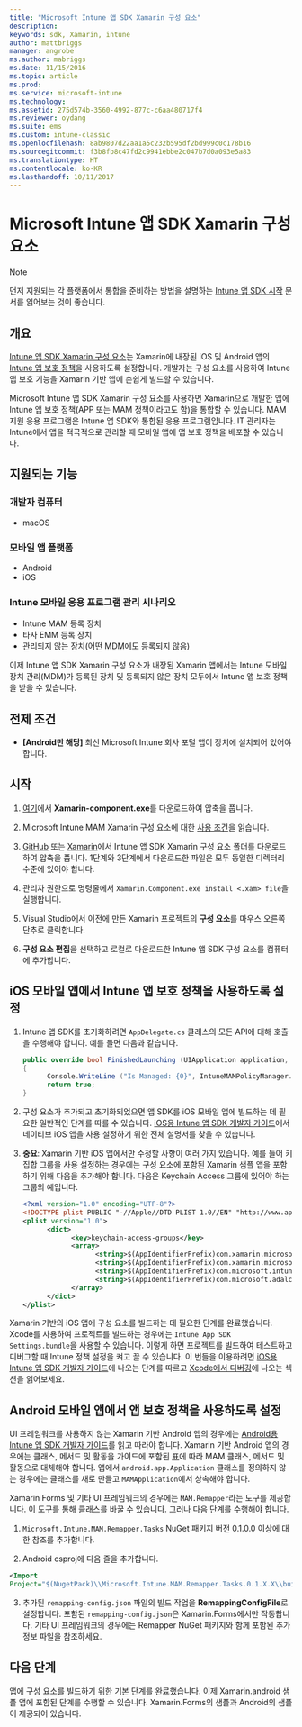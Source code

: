 ```yaml
---
title: "Microsoft Intune 앱 SDK Xamarin 구성 요소"
description: 
keywords: sdk, Xamarin, intune
author: mattbriggs
manager: angrobe
ms.author: mabriggs
ms.date: 11/15/2016
ms.topic: article
ms.prod: 
ms.service: microsoft-intune
ms.technology: 
ms.assetid: 275d574b-3560-4992-877c-c6aa480717f4
ms.reviewer: oydang
ms.suite: ems
ms.custom: intune-classic
ms.openlocfilehash: 8ab9807d22aa1a5c232b595df2bd999c0c178b16
ms.sourcegitcommit: f3b8fb8c47fd2c9941ebbe2c047b7d0a093e5a83
ms.translationtype: HT
ms.contentlocale: ko-KR
ms.lasthandoff: 10/11/2017
---
```

# <a name="microsoft-intune-app-sdk-xamarin-component"></a>Microsoft Intune 앱 SDK Xamarin 구성 요소

> [!NOTE]
> 먼저 지원되는 각 플랫폼에서 통합을 준비하는 방법을 설명하는 [Intune 앱 SDK 시작](app-sdk-get-started.md) 문서를 읽어보는 것이 좋습니다.



## <a name="overview"></a>개요
[Intune 앱 SDK Xamarin 구성 요소](https://components.xamarin.com/view/microsoft.intune.mam)는 Xamarin에 내장된 iOS 및 Android 앱의 [Intune 앱 보호 정책](/intune-classic/deploy-use/protect-app-data-using-mobile-app-management-policies-with-microsoft-intune)을 사용하도록 설정합니다. 개발자는 구성 요소를 사용하여 Intune 앱 보호 기능을 Xamarin 기반 앱에 손쉽게 빌드할 수 있습니다.

Microsoft Intune 앱 SDK Xamarin 구성 요소를 사용하면 Xamarin으로 개발한 앱에 Intune 앱 보호 정책(APP 또는 MAM 정책이라고도 함)을 통합할 수 있습니다. MAM 지원 응용 프로그램은 Intune 앱 SDK와 통합된 응용 프로그램입니다. IT 관리자는 Intune에서 앱을 적극적으로 관리할 때 모바일 앱에 앱 보호 정책을 배포할 수 있습니다.

## <a name="whats-supported"></a>지원되는 기능

### <a name="developer-machines"></a>개발자 컴퓨터
* macOS


### <a name="mobile-app-platforms"></a>모바일 앱 플랫폼
* Android
* iOS


### <a name="intune-mobile-application-management-scenarios"></a>Intune 모바일 응용 프로그램 관리 시나리오

* Intune MAM 등록 장치
* 타사 EMM 등록 장치
* 관리되지 않는 장치(어떤 MDM에도 등록되지 않음)

이제 Intune 앱 SDK Xamarin 구성 요소가 내장된 Xamarin 앱에서는 Intune 모바일 장치 관리(MDM)가 등록된 장치 및 등록되지 않은 장치 모두에서 Intune 앱 보호 정책을 받을 수 있습니다.

## <a name="prerequisites"></a>전제 조건

* **[Android만 해당]** 최신 Microsoft Intune 회사 포털 앱이 장치에 설치되어 있어야 합니다.

## <a name="get-started"></a>시작

1.  [여기](https://components.xamarin.com/submit/xpkg)에서 **Xamarin-component.exe**를 다운로드하여 압축을 풉니다.

2. Microsoft Intune MAM Xamarin 구성 요소에 대한 [사용 조건](https://components.xamarin.com/license/microsoft.intune.mam)을 읽습니다.

3.  [GitHub](https://github.com/msintuneappsdk/intune-app-sdk-xamarin) 또는 [Xamarin](https://components.xamarin.com/license/microsoft.intune.mam)에서 Intune 앱 SDK Xamarin 구성 요소 폴더를 다운로드하여 압축을 풉니다. 1단계와 3단계에서 다운로드한 파일은 모두 동일한 디렉터리 수준에 있어야 합니다.

4.  관리자 권한으로 명령줄에서 `Xamarin.Component.exe install <.xam> file`을 실행합니다.

5.  Visual Studio에서 이전에 만든 Xamarin 프로젝트의 **구성 요소**를 마우스 오른쪽 단추로 클릭합니다.

6.  **구성 요소 편집**을 선택하고 로컬로 다운로드한 Intune 앱 SDK 구성 요소를 컴퓨터에 추가합니다.



## <a name="enabling-intune-app-protection-polices-in-your-ios-mobile-app"></a>iOS 모바일 앱에서 Intune 앱 보호 정책을 사용하도록 설정
1.  Intune 앱 SDK를 초기화하려면 `AppDelegate.cs` 클래스의 모든 API에 대해 호출을 수행해야 합니다. 예를 들면 다음과 같습니다.

      ```csharp
      public override bool FinishedLaunching (UIApplication application, NSDictionary launchOptions)
      {
            Console.WriteLine ("Is Managed: {0}", IntuneMAMPolicyManager.Instance.PrimaryUser != null);
            return true;
      }

      ```

2.  구성 요소가 추가되고 초기화되었으면 앱 SDK를 iOS 모바일 앱에 빌드하는 데 필요한 일반적인 단계를 따를 수 있습니다. [iOS용 Intune 앱 SDK 개발자 가이드](app-sdk-ios.md)에서 네이티브 iOS 앱을 사용 설정하기 위한 전체 설명서를 찾을 수 있습니다.
3. **중요**: Xamarin 기반 iOS 앱에서만 수정할 사항이 여러 가지 있습니다. 예를 들어 키 집합 그룹을 사용 설정하는 경우에는 구성 요소에 포함된 Xamarin 샘플 앱을 포함하기 위해 다음을 추가해야 합니다. 다음은 Keychain Access 그룹에 있어야 하는 그룹의 예입니다.

      ```xml
      <?xml version="1.0" encoding="UTF-8"?>
      <!DOCTYPE plist PUBLIC "-//Apple//DTD PLIST 1.0//EN" "http://www.apple.com/DTDs/PropertyList-1.0.dtd">
      <plist version="1.0">
            <dict>
                  <key>keychain-access-groups</key>
                  <array>
                        <string>$(AppIdentifierPrefix)com.xamarin.microsoftintunesample</string>
                        <string>$(AppIdentifierPrefix)com.xamarin.microsoftintunesample.intunemam</string>
                        <string>$(AppIdentifierPrefix)com.microsoft.intune.mam</string>
                        <string>$(AppIdentifierPrefix)com.microsoft.adalcache</string>
                  </array>
            </dict>
      </plist>
      ```

Xamarin 기반의 iOS 앱에 구성 요소를 빌드하는 데 필요한 단계를 완료했습니다. Xcode를 사용하여 프로젝트를 빌드하는 경우에는 `Intune App SDK Settings.bundle`을 사용할 수 있습니다. 이렇게 하면 프로젝트를 빌드하여 테스트하고 디버그할 때 Intune 정책 설정을 켜고 끌 수 있습니다. 이 번들을 이용하려면 [iOS용 Intune 앱 SDK 개발자 가이드](app-sdk-ios.md)에 나오는 단계를 따르고 [Xcode에서 디버깅](app-sdk-ios.md#status-result-and-debug-notifications)에 나오는 섹션을 읽어보세요.

## <a name="enabling-app-protection-policies-in-your-android-mobile-app"></a>Android 모바일 앱에서 앱 보호 정책을 사용하도록 설정
UI 프레임워크를 사용하지 않는 Xamarin 기반 Android 앱의 경우에는 [Android용 Intune 앱 SDK 개발자 가이드](app-sdk-android.md)를 읽고 따라야 합니다. Xamarin 기반 Android 앱의 경우에는 클래스, 메서드 및 활동을 가이드에 포함된 [표](app-sdk-android.md#replace-classes-methods-and-activities-with-their-mam-equivalent)에 따라 MAM 클래스, 메서드 및 활동으로 대체해야 합니다. 앱에서 `android.app.Application` 클래스를 정의하지 않는 경우에는 클래스를 새로 만들고 `MAMApplication`에서 상속해야 합니다.

Xamarin Forms 및 기타 UI 프레임워크의 경우에는 `MAM.Remapper`라는 도구를 제공합니다. 이 도구를 통해 클래스를 바꿀 수 있습니다. 그러나 다음 단계를 수행해야 합니다.

1.  `Microsoft.Intune.MAM.Remapper.Tasks` NuGet 패키지 버전 0.1.0.0 이상에 대한 참조를 추가합니다.

2.  Android csproj에 다음 줄을 추가합니다.
  ```xml
  <Import
  Project="$(NugetPack)\\Microsoft.Intune.MAM.Remapper.Tasks.0.1.X.X\\build\\MonoAndroid10\\Microsoft.Intune.MAM.Remapper.targets" />
  ```

3.  추가된 `remapping-config.json` 파일의 빌드 작업을 **RemappingConfigFile**로 설정합니다. 포함된 `remapping-config.json`은 Xamarin.Forms에서만 작동합니다. 기타 UI 프레임워크의 경우에는 Remapper NuGet 패키지와 함께 포함된 추가 정보 파일을 참조하세요.

## <a name="next-steps"></a>다음 단계

앱에 구성 요소를 빌드하기 위한 기본 단계를 완료했습니다. 이제 Xamarin.android 샘플 앱에 포함된 단계를 수행할 수 있습니다. Xamarin.Forms의 샘플과 Android의 샘플이 제공되어 있습니다.